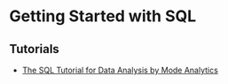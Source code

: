 # Getting Started with SQL

## Tutorials

* [The SQL Tutorial for Data Analysis by Mode Analytics](https://mode.com/sql-tutorial/introduction-to-sql/)
